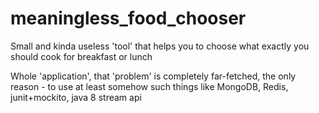 meaningless_food_chooser
========================

Small and kinda useless 'tool' that helps you to choose what exactly you should cook for breakfast or lunch<br>

Whole 'application', that 'problem' is completely far-fetched, the only reason - to use at least somehow such things like MongoDB, Redis, junit+mockito, java 8 stream api
